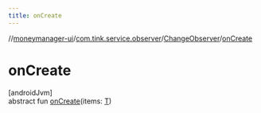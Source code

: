 ```yaml
---
title: onCreate
---
```

//[moneymanager-ui](../../../index.html)/[com.tink.service.observer](../index.html)/[ChangeObserver](index.html)/[onCreate](on-create.html)



# onCreate



[androidJvm]\
abstract fun [onCreate](on-create.html)(items: [T](index.html))




